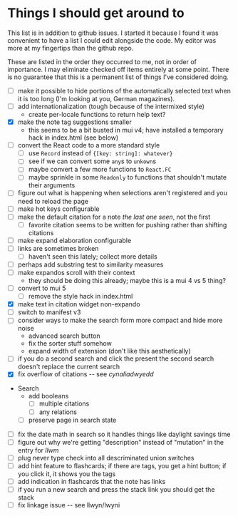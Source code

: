 # Things I should get around to

This list is in addition to github issues. I started it because I found it was convenient to have a list I could
edit alongside the code. My editor was more at my fingertips than the github repo.

These are listed in the order they occurred to me, not in order of importance. I may eliminate checked off items
entirely at some point. There is no guarantee that this is a permanent list of things I've considered doing.

- [ ] make it possible to hide portions of the automatically selected text when it is too long (I'm looking at you, German magazines).
- [ ] add internationalization (tough because of the intermixed style)
  - create per-locale functions to return help text?
- [x] make the note tag suggestions smaller
  - this seems to be a bit busted in mui v4; have installed a temporary hack in index.html (see below)
- [ ] convert the React code to a more standard style
  - [ ] use `Record` instead of `{[key: string]: whatever}`
  - [ ] see if we can convert some `any`s to `unkown`s
  - [ ] maybe convert a few more functions to `React.FC`
  - [ ] maybe sprinkle in some `Readonly` to functions that shouldn't mutate their arguments
- [ ] figure out what is happening when selections aren't registered and you need to reload the page
- [ ] make hot keys configurable
- [ ] make the default citation for a note *the last one seen*, not the first
  - [ ] favorite citation seems to be written for pushing rather than shifting citations
- [ ] make expand elaboration configurable
- [ ] links are sometimes broken
  - [ ] haven't seen this lately; collect more details 
- [ ] perhaps add substring test to similarity measures
- [ ] make expandos scroll with their context
  - they should be doing this already; maybe this is a mui 4 vs 5 thing?
- [ ] convert to mui 5
   - [ ] remove the style hack in index.html
- [x] make text in citation widget non-expando
- [ ] switch to manifest v3
- [ ] consider ways to make the search form more compact and hide more noise
   - advanced search button
   - fix the sorter stuff somehow
   - expand width of extension (don't like this aesthetically)
- [ ] if you do a second search and click the present the second search doesn't replace the current search
- [x] fix overflow of citations -- see *cynaliadwyedd*
- Search
   -  add booleans
      - [ ] multiple citations
      - [ ] any relations
   - [ ] preserve page in search state
- [ ] fix the date math in search so it handles things like daylight savings time
- [ ] figure out why we're getting "description" instead of "mutation" in the entry for *llwm*
- [ ] plug never type check into all descriminated union switches
- [ ] add hint feature to flashcards; if there are tags, you get a hint button; if you click it, it shows you the tags
- [ ] add indication in flashcards that the note has links
- [ ] if you run a new search and press the stack link you should get the stack
- [ ] fix linkage issue -- see llwyn/lwyni